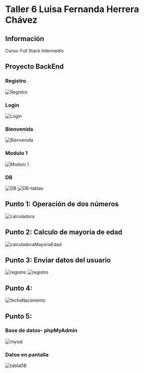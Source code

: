 <h1>Taller 6 Luisa Fernanda Herrera Chávez </h1>

<h2> Información</h2>
<p>Curso: Full Stack Intermedio </p>


<h2> Proyecto BackEnd</h2>
<h3>Registro</h3>
<img src="./public/images/TallerBackEndPaginaWhiskersRegistro.png" alt="Registro">

<h3>Login</h3>
<img src="./public/images/TallerBackEnd-PaginaWhiskersLogin.png" alt="Login">

<h3>Bienvenida</h3>
<img src="./public/images/TallerBackEnd-PaginaWhiskers-app-bienvenida.png" alt="Bienvenida">

<h3>Modulo 1</h3>
<img src="./public/images/TallerBackEnd-PaginaWhiskers-app-modulo1.png" alt="Modulo 1">

<h3>DB</h3>
<img src="./public/images/dbWhiskers.png" alt="DB">
<img src="./public/images/dbWhiskersTables.png" alt="DB-tablas">

<h2> Punto 1: Operación de dos números</h2>
<img src="./public/images/TallerBackEnd-punto-1.png" alt="calculadora">



<h2> Punto 2: Calculo de mayoria de edad</h2>
<img src="./public/images/TallerBackEnd-punto-2.png" alt="calculadoraMayoriaEdad">


<h2> Punto 3: Enviar datos del usuario</h2>
<img src="./public/images/TallerBackEnd-punto-3.png" alt="registro">

<img src="./public/images/TallerBackEnd-punto-3.1.png" alt="registro">


<h2> Punto 4: </h2>
<img src="./public/images/TallerBackEnd-punto-4.png" alt="fechaNacimiento">


<h2> Punto 5: </h2>

<h3>Base de datos- phpMyAdmin</h3>
<img src="./public/images/TallerBackEnd-punto-5-db.png" alt="mysql">

<h3>Datos en pantalla</h3>
<img src="./public/images/TallerBackEnd-punto-5.png" alt="tablaDB">


